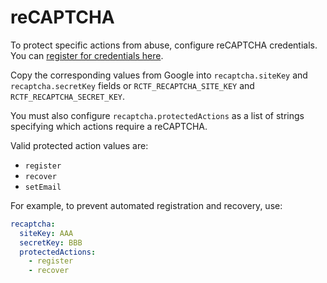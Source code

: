 # reCAPTCHA

To protect specific actions from abuse, configure reCAPTCHA credentials. You can [register for credentials here](https://www.google.com/recaptcha/admin/create).

Copy the corresponding values from Google into `recaptcha.siteKey` and `recaptcha.secretKey` fields or `RCTF_RECAPTCHA_SITE_KEY` and `RCTF_RECAPTCHA_SECRET_KEY`.

You must also configure `recaptcha.protectedActions` as a list of strings specifying which actions require a reCAPTCHA.

Valid protected action values are:
- `register`
- `recover`
- `setEmail`

For example, to prevent automated registration and recovery, use:

```yaml
recaptcha:
  siteKey: AAA
  secretKey: BBB
  protectedActions:
    - register
    - recover
```
